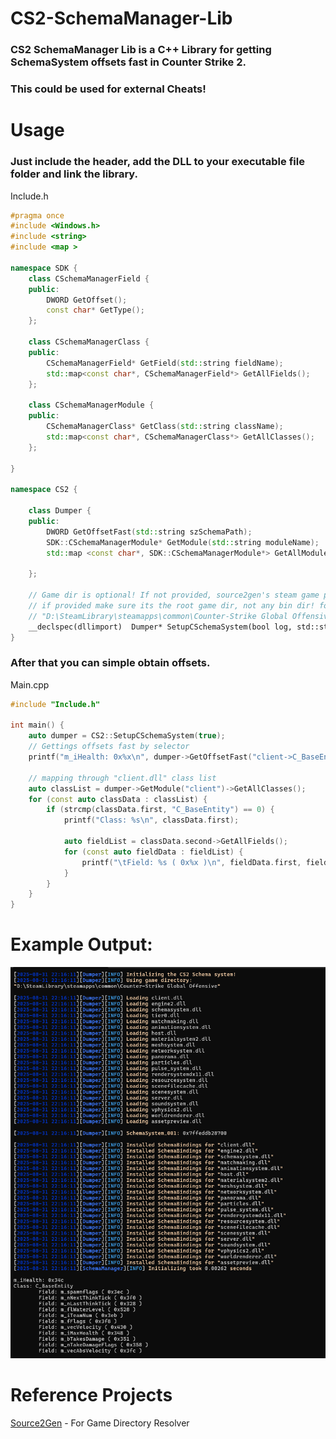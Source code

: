 # CS2-SchemaManager-Lib
### CS2 SchemaManager Lib is a C++ Library for getting SchemaSystem offsets fast in Counter Strike 2.
### This could be used for external Cheats!

# Usage
### Just include the header, add the DLL to your executable file folder and link the library.


Include.h
```c++
#pragma once
#include <Windows.h>
#include <string>
#include <map >

namespace SDK {
	class CSchemaManagerField {
	public:
		DWORD GetOffset();
		const char* GetType();
	};

	class CSchemaManagerClass {
	public:
		CSchemaManagerField* GetField(std::string fieldName);
		std::map<const char*, CSchemaManagerField*> GetAllFields();
	};

	class CSchemaManagerModule {
	public:
		CSchemaManagerClass* GetClass(std::string className);
		std::map<const char*, CSchemaManagerClass*> GetAllClasses();
	};

}

namespace CS2 {

	class Dumper {
	public:
		DWORD GetOffsetFast(std::string szSchemaPath);
		SDK::CSchemaManagerModule* GetModule(std::string moduleName);
		std::map <const char*, SDK::CSchemaManagerModule*> GetAllModules();

	};

	// Game dir is optional! If not provided, source2gen's steam game path resolver will be used!
	// if provided make sure its the root game dir, not any bin dir! for example: 
	// "D:\SteamLibrary\steamapps\common\Counter-Strike Global Offensive"
	__declspec(dllimport)  Dumper* SetupCSchemaSystem(bool log, std::string gameDir = {});
}

```

### After that you can simple obtain offsets.

Main.cpp
```c++
#include "Include.h"

int main() {
	auto dumper = CS2::SetupCSchemaSystem(true);
	// Gettings offsets fast by selector
	printf("m_iHealth: 0x%x\n", dumper->GetOffsetFast("client->C_BaseEntity->m_iHealth"));

	// mapping through "client.dll" class list
	auto classList = dumper->GetModule("client")->GetAllClasses();
	for (const auto classData : classList) {
		if (strcmp(classData.first, "C_BaseEntity") == 0) {
			printf("Class: %s\n", classData.first);

			auto fieldList = classData.second->GetAllFields();
			for (const auto fieldData : fieldList) {
				printf("\tField: %s ( 0x%x )\n", fieldData.first, fieldData.second->GetOffset());
			}
		}
	}
}


```

# Example Output:
![Example Output](https://raw.githubusercontent.com/xsip/CS2-Schema-Manager-Lib/refs/heads/main/Output.png "Example Output")


# Reference Projects

[Source2Gen](https://github.com/neverlosecc/source2gen "Source2Gen") - For Game Directory Resolver

